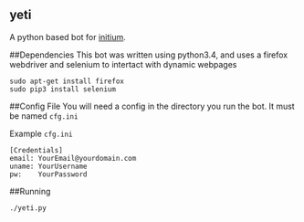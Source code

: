 yeti
----

A python based bot for [initium](http://playinitium.com/).

##Dependencies
This bot was written using python3.4, and uses a firefox webdriver and selenium to intertact with dynamic webpages
```
sudo apt-get install firefox
sudo pip3 install selenium
```

##Config File
You will need a config in the directory you run the bot.  It must be named `cfg.ini`

Example `cfg.ini`
```
[Credentials]
email: YourEmail@yourdomain.com
uname: YourUsername
pw:    YourPassword
```

##Running
```
./yeti.py
```
